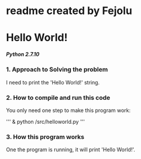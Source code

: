 # readme created by Fejolu

# Hello World!
##### Python 2.7.10

### 1. Approach to Solving the problem

I need to print the 'Hello World!' string.

### 2. How to compile and run this code

You only need one step to make this program work:

'''
& python /src/helloworld.py
'''

### 3. How this program works

One the program is running, it will print 'Hello World!'.